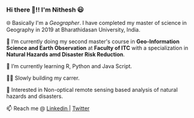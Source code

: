 ### Hi there 👋!! I'm Nithesh :smiley:

🌐 Basically I'm a *Geographer*. I have completed my master of science in Geography in 2019 at Bharathidasan University, India.

🔭 I’m currently doing my second master's course in __Geo-Information Science and Earth Observation__ at __Faculty of ITC__ with a specialization in __Natural Hazards amd Disaster Risk Reduction__.

🌱 I’m currently learning R, Python and Java Script.


👨‍🎓 Slowly building my carrer.

📘 Interested in Non-optical remote sensing based analysis of natural hazards and disasters.


📫 Reach me @ <a href ="https://www.linkedin.com/in/nitheyznirmal/"> Linkedin </a> | <a href ="https://twitter.com/nitheshnirmal"> Twitter </a> 



<!--
**Nitheshnirmal/Nitheshnirmal** is a ✨ _special_ ✨ repository because its `README.md` (this file) appears on your GitHub profile.

Here are some ideas to get you started:

- 🔭 I’m currently working on ...
- 🌱 I’m currently learning ...
- 👯 I’m looking to collaborate on ...
- 🤔 I’m looking for help with ...
- 💬 Ask me about ...
- 📫 How to reach me: ...
- 😄 Pronouns: ...
- ⚡ Fun fact: ...
-->
